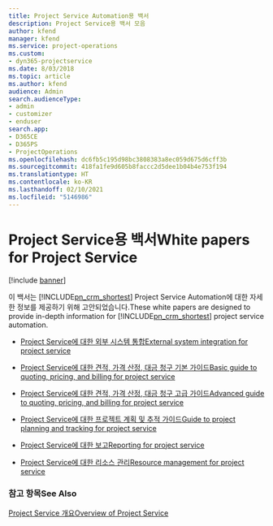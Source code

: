 ```yaml
---
title: Project Service Automation용 백서
description: Project Service용 백서 모음
author: kfend
manager: kfend
ms.service: project-operations
ms.custom:
- dyn365-projectservice
ms.date: 8/03/2018
ms.topic: article
ms.author: kfend
audience: Admin
search.audienceType:
- admin
- customizer
- enduser
search.app:
- D365CE
- D365PS
- ProjectOperations
ms.openlocfilehash: dc6fb5c195d98bc3808383a8ec059d675d6cff3b
ms.sourcegitcommit: 418fa1fe9d605b8faccc2d5dee1b04b4e753f194
ms.translationtype: HT
ms.contentlocale: ko-KR
ms.lasthandoff: 02/10/2021
ms.locfileid: "5146986"
---
```

# <a name="white-papers-for-project-service"></a><span data-ttu-id="295f2-103">Project Service용 백서</span><span class="sxs-lookup"><span data-stu-id="295f2-103">White papers for Project Service</span></span>

[!include [banner](../includes/psa-now-project-operations.md)]

<span data-ttu-id="295f2-104">이 백서는 [!INCLUDE[pn_crm_shortest](../includes/pn-crm-shortest.md)] Project Service Automation에 대한 자세한 정보를 제공하기 위해 고안되었습니다.</span><span class="sxs-lookup"><span data-stu-id="295f2-104">These white papers are designed to provide in-depth information for [!INCLUDE[pn_crm_shortest](../includes/pn-crm-shortest.md)] project service automation.</span></span>

-   [<span data-ttu-id="295f2-105">Project Service에 대한 외부 시스템 통합</span><span class="sxs-lookup"><span data-stu-id="295f2-105">External system integration for project service</span></span>](https://go.microsoft.com/fwlink/?LinkId=825445)

-   [<span data-ttu-id="295f2-106">Project Service에 대한 견적, 가격 산정, 대금 청구 기본 가이드</span><span class="sxs-lookup"><span data-stu-id="295f2-106">Basic guide to quoting, pricing, and billing for project service</span></span>](https://go.microsoft.com/fwlink/?LinkId=825241)

-   [<span data-ttu-id="295f2-107">Project Service에 대한 견적, 가격 산정, 대금 청구 고급 가이드</span><span class="sxs-lookup"><span data-stu-id="295f2-107">Advanced guide to quoting, pricing, and billing for project service</span></span>](https://go.microsoft.com/fwlink/?LinkId=825242)

-   [<span data-ttu-id="295f2-108">Project Service에 대한 프로젝트 계획 및 추적 가이드</span><span class="sxs-lookup"><span data-stu-id="295f2-108">Guide to project planning and tracking for project service</span></span>](https://go.microsoft.com/fwlink/?LinkId=825243)

-   [<span data-ttu-id="295f2-109">Project Service에 대한 보고</span><span class="sxs-lookup"><span data-stu-id="295f2-109">Reporting for project service</span></span>](https://go.microsoft.com/fwlink/?LinkId=825446)

-   [<span data-ttu-id="295f2-110">Project Service에 대한 리소스 관리</span><span class="sxs-lookup"><span data-stu-id="295f2-110">Resource management for project service</span></span>](https://go.microsoft.com/fwlink/?LinkId=825244)

### <a name="see-also"></a><span data-ttu-id="295f2-111">참고 항목</span><span class="sxs-lookup"><span data-stu-id="295f2-111">See Also</span></span>
 [<span data-ttu-id="295f2-112">Project Service 개요</span><span class="sxs-lookup"><span data-stu-id="295f2-112">Overview of Project Service</span></span>](../psa/overview.md)
